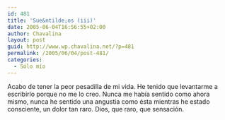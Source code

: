 ```yaml
---
id: 481
title: 'Sue&ntilde;os (iii)'
date: 2005-06-04T16:56:55+02:00
author: Chavalina
layout: post
guid: http://www.wp.chavalina.net/?p=481
permalink: /2005/06/04/post-481/
categories:
  - Sólo mío
---
```

Acabo de tener la peor pesadilla de mi vida. He tenido que levantarme a escribirlo porque no me lo creo. Nunca me hab&iacute;a sentido como ahora mismo, nunca he sentido una angustia como &eacute;sta mientras he estado consciente, un dolor tan raro. Dios, que raro, que sensaci&oacute;n.